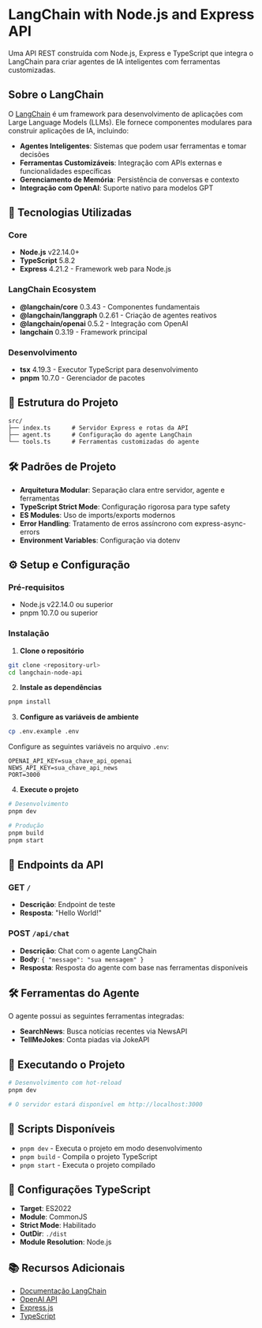 # LangChain with Node.js and Express API

Uma API REST construída com Node.js, Express e TypeScript que integra o LangChain para criar agentes de IA inteligentes com ferramentas customizadas.

## Sobre o LangChain

O [LangChain](https://langchain.com/) é um framework para desenvolvimento de aplicações com Large Language Models (LLMs). Ele fornece componentes modulares para construir aplicações de IA, incluindo:

- **Agentes Inteligentes**: Sistemas que podem usar ferramentas e tomar decisões
- **Ferramentas Customizáveis**: Integração com APIs externas e funcionalidades específicas
- **Gerenciamento de Memória**: Persistência de conversas e contexto
- **Integração com OpenAI**: Suporte nativo para modelos GPT

## 🚀 Tecnologias Utilizadas

### Core

- **Node.js** v22.14.0+
- **TypeScript** 5.8.2
- **Express** 4.21.2 - Framework web para Node.js

### LangChain Ecosystem

- **@langchain/core** 0.3.43 - Componentes fundamentais
- **@langchain/langgraph** 0.2.61 - Criação de agentes reativos
- **@langchain/openai** 0.5.2 - Integração com OpenAI
- **langchain** 0.3.19 - Framework principal

### Desenvolvimento

- **tsx** 4.19.3 - Executor TypeScript para desenvolvimento
- **pnpm** 10.7.0 - Gerenciador de pacotes

## 📁 Estrutura do Projeto

```
src/
├── index.ts      # Servidor Express e rotas da API
├── agent.ts      # Configuração do agente LangChain
└── tools.ts      # Ferramentas customizadas do agente
```

## 🛠️ Padrões de Projeto

- **Arquitetura Modular**: Separação clara entre servidor, agente e ferramentas
- **TypeScript Strict Mode**: Configuração rigorosa para type safety
- **ES Modules**: Uso de imports/exports modernos
- **Error Handling**: Tratamento de erros assíncrono com express-async-errors
- **Environment Variables**: Configuração via dotenv

## ⚙️ Setup e Configuração

### Pré-requisitos

- Node.js v22.14.0 ou superior
- pnpm 10.7.0 ou superior

### Instalação

1. **Clone o repositório**

```bash
git clone <repository-url>
cd langchain-node-api
```

2. **Instale as dependências**

```bash
pnpm install
```

3. **Configure as variáveis de ambiente**

```bash
cp .env.example .env
```

Configure as seguintes variáveis no arquivo `.env`:

```env
OPENAI_API_KEY=sua_chave_api_openai
NEWS_API_KEY=sua_chave_api_news
PORT=3000
```

4. **Execute o projeto**

```bash
# Desenvolvimento
pnpm dev

# Produção
pnpm build
pnpm start
```

## 🔌 Endpoints da API

### GET `/`

- **Descrição**: Endpoint de teste
- **Resposta**: "Hello World!"

### POST `/api/chat`

- **Descrição**: Chat com o agente LangChain
- **Body**: `{ "message": "sua mensagem" }`
- **Resposta**: Resposta do agente com base nas ferramentas disponíveis

## 🛠️ Ferramentas do Agente

O agente possui as seguintes ferramentas integradas:

- **SearchNews**: Busca notícias recentes via NewsAPI
- **TellMeJokes**: Conta piadas via JokeAPI

## 🚀 Executando o Projeto

```bash
# Desenvolvimento com hot-reload
pnpm dev

# O servidor estará disponível em http://localhost:3000
```

## 📝 Scripts Disponíveis

- `pnpm dev` - Executa o projeto em modo desenvolvimento
- `pnpm build` - Compila o projeto TypeScript
- `pnpm start` - Executa o projeto compilado

## 🔧 Configurações TypeScript

- **Target**: ES2022
- **Module**: CommonJS
- **Strict Mode**: Habilitado
- **OutDir**: `./dist`
- **Module Resolution**: Node.js

## 📚 Recursos Adicionais

- [Documentação LangChain](https://js.langchain.com/)
- [OpenAI API](https://platform.openai.com/)
- [Express.js](https://expressjs.com/)
- [TypeScript](https://www.typescriptlang.org/)
